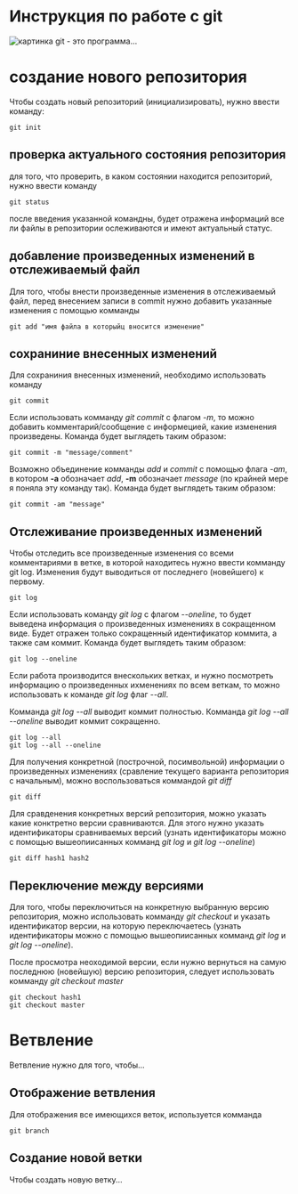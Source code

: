 # Инструкция по работе с git
![картинка](AA648.jpg)
git - это программа...

# создание нового репозитория
Чтобы создать новый репозиторий (инициализировать), нужно ввести команду:

    git init

 ## проверка актуального состояния репозитория

для того, что проверить, в каком состоянии находится репозиторий, нужно ввести команду

    git status
после введения указанной командны, будет отражена информаций все ли файлы в репозитории ослеживаются и имеют актуальный статус. 

## добавление произведенных изменений в отслеживаемый файл
Для того, чтобы внести произведенные изменения в отслеживаемый файл, перед внесением записи в commit  нужно добавить указанные изменения с помощью комманды 

    git add "имя файла в которыйц вносится изменение"

## сохраниние внесенных изменений

Для сохраниния внесенных изменений, необходимо использовать команду
    
    git commit

Если использовать комманду *git commit*  с флагом *-m*, то можно добавить комментарий/сообщение с информецией, какие 
 изменения произведены.
 Команда будет выглядеть  таким образом:

    git commit -m "message/comment"

Возможно объединение комманды *add* и *commit* с помощью флага *-am*, в котором **-a** обозначает *add*, **-m** обозначает *message* (по крайней мере я поняла эту команду так).
Команда будет выглядеть  таким образом: 

    git commit -am "message"

## Отслеживание произведенных изменений
Чтобы отследить все произведенные изменения со всеми комментариями в ветке, в которой находитесь нужно ввести комманду git log. Изменения будут выводиться от последнего (новейшего) к первому.

    git log

Если использовать команду *git log* с флагом *--oneline*, то будет выведена информация о произведенных изменениях в сокращенном виде. Будет отражен только сокращенный идентификатор коммита, а также сам коммит. Команда будет выглядеть  таким образом: 

    git log --oneline

Если работа производится внескольких ветках, и нужно посмотреть информацию о произведенных ихменениях по всем веткам, то можно использовать к команде *git log* флаг *--all*. 

Комманда *git log --all* выводит коммит полностью.
Комманда *git log --all  --oneline* выводит коммит сокращенно.

    git log --all
    git log --all --oneline

Для получения конкретной (построчной, посимвольной) информации о произведенных изменениях (сравление текущего варианта репозитория с начальным), можно воспользоваться коммандой *git diff* 
    
    git diff
Для сравденения конкретных версий репозитория, можно указать какие конктретно версии сравниваются. Для этого нужно указать идентификаторы сравниваемых версий (узнать идентификаторы можно с помощью вышеопиисанных комманд *git log* и *git log --oneline*)

    git diff hash1 hash2

## Переключение между версиями 
Для того, чтобы переключиться на конкретную выбранную версию репозитория, можно использовать комманду *git checkout* и указать идентификатор версии, на которую переключаетесь (узнать идентификаторы можно с помощью вышеопиисанных комманд *git log* и *git log --oneline*).

После просмотра неоходимой версии, если нужно вернуться на самую последнюю (новейшую) версию репозитория, следует использовать комманду *git checkout master*

    git checkout hash1
    git checkout master

# Ветвление 
Ветвление нужно для того, чтобы...

## Отображение ветвления

Для отображения все имеющихся веток, используется комманда 
    
    git branch

## Создание новой ветки
Чтобы создать новую ветку...